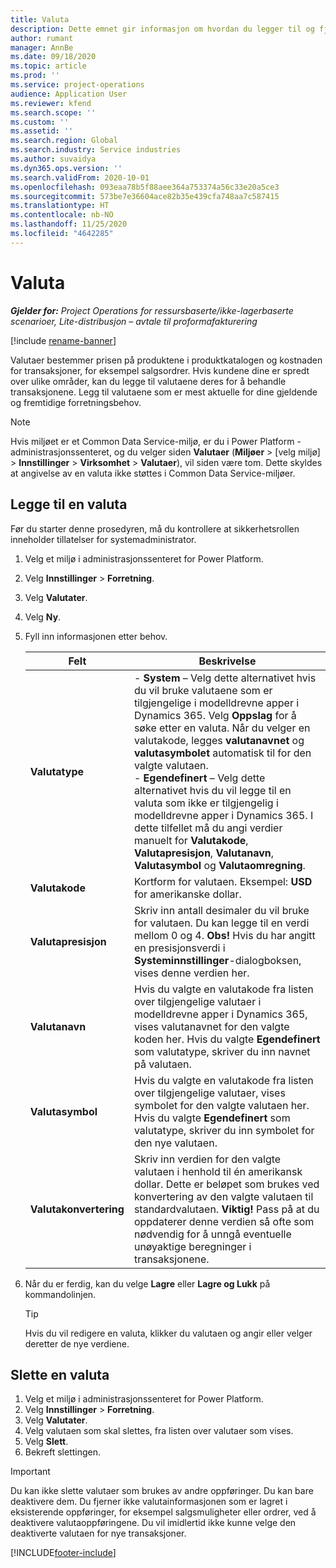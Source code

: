 ```yaml
---
title: Valuta
description: Dette emnet gir informasjon om hvordan du legger til og fjerner valutatyper i Project Operations.
author: rumant
manager: AnnBe
ms.date: 09/18/2020
ms.topic: article
ms.prod: ''
ms.service: project-operations
audience: Application User
ms.reviewer: kfend
ms.search.scope: ''
ms.custom: ''
ms.assetid: ''
ms.search.region: Global
ms.search.industry: Service industries
ms.author: suvaidya
ms.dyn365.ops.version: ''
ms.search.validFrom: 2020-10-01
ms.openlocfilehash: 093eaa78b5f88aee364a753374a56c33e20a5ce3
ms.sourcegitcommit: 573be7e36604ace82b35e439cfa748aa7c587415
ms.translationtype: HT
ms.contentlocale: nb-NO
ms.lasthandoff: 11/25/2020
ms.locfileid: "4642285"
---
```

# <a name="currency"></a>Valuta

_**Gjelder for:** Project Operations for ressursbaserte/ikke-lagerbaserte scenarioer, Lite-distribusjon – avtale til proformafakturering_

[!include [rename-banner](~/includes/cc-data-platform-banner.md)]

Valutaer bestemmer prisen på produktene i produktkatalogen og kostnaden for transaksjoner, for eksempel salgsordrer. Hvis kundene dine er spredt over ulike områder, kan du legge til valutaene deres for å behandle transaksjonene. Legg til valutaene som er mest aktuelle for dine gjeldende og fremtidige forretningsbehov.  

> [!NOTE]
> Hvis miljøet er et Common Data Service-miljø, er du i Power Platform -administrasjonssenteret, og du velger siden **Valutaer** (**Miljøer** > [velg miljø] > **Innstillinger** > **Virksomhet** > **Valutaer**), vil siden være tom. Dette skyldes at angivelse av en valuta ikke støttes i Common Data Service-miljøer.

## <a name="add-a-currency"></a>Legge til en valuta  
Før du starter denne prosedyren, må du kontrollere at sikkerhetsrollen inneholder tillatelser for systemadministrator. 

1. Velg et miljø i administrasjonssenteret for Power Platform. 
2. Velg **Innstillinger** > **Forretning**.
3. Velg **Valutater**.  
4. Velg **Ny**.  
5. Fyll inn informasjonen etter behov.  


   |          Felt          |                                                                                                                                                                                                                                                                                                                                                                            Beskrivelse                                                                                                                                                                                                                                                                                                                                                                            |
   |-------------------------|-------------------------------------------------------------------------------------------------------------------------------------------------------------------------------------------------------------------------------------------------------------------------------------------------------------------------------------------------------------------------------------------------------------------------------------------------------------------------------------------------------------------------------------------------------------------------------------------------------------------------------------------------------------------------------------------------------------------------------------------------------------------|
   |    **Valutatype**    | - **System** – Velg dette alternativet hvis du vil bruke valutaene som er tilgjengelige i modelldrevne apper i Dynamics 365. Velg **Oppslag** for å søke etter en valuta. Når du velger en valutakode, legges **valutanavnet** og **valutasymbolet** automatisk til for den valgte valutaen.<br />- **Egendefinert** – Velg dette alternativet hvis du vil legge til en valuta som ikke er tilgjengelig i modelldrevne apper i Dynamics 365. I dette tilfellet må du angi verdier manuelt for **Valutakode**, **Valutapresisjon**, **Valutanavn**, **Valutasymbol** og **Valutaomregning**. |
   |    **Valutakode**    |                                                                                                                                                                                                                                                                                                                                            Kortform for valutaen. Eksempel: **USD** for amerikanske dollar.                                                                                                                                                                                                                                                                                                                                            |
   | **Valutapresisjon**  |                                                                                                                                                                                  Skriv inn antall desimaler du vil bruke for valutaen.  Du kan legge til en verdi mellom 0 og 4. **Obs!**  Hvis du har angitt en presisjonsverdi i **Systeminnstillinger**-dialogboksen, vises denne verdien her.                                                                                                                                                                                  |
   |    **Valutanavn**    |                                                                                                                                                                                                                                         Hvis du valgte en valutakode fra listen over tilgjengelige valutaer i modelldrevne apper i Dynamics 365, vises valutanavnet for den valgte koden her. Hvis du valgte **Egendefinert** som valutatype, skriver du inn navnet på valutaen.                                                                                                                                                                                                                                          |
   |   **Valutasymbol**   |                                                                                                                                                                                                                                                                      Hvis du valgte en valutakode fra listen over tilgjengelige valutaer, vises symbolet for den valgte valutaen her. Hvis du valgte **Egendefinert** som valutatype, skriver du inn symbolet for den nye valutaen.                                                                                                                                                                                                                                                                       |
   | **Valutakonvertering** |                                                                                                                                                                                                                                     Skriv inn verdien for den valgte valutaen i henhold til én amerikansk dollar. Dette er beløpet som brukes ved konvertering av den valgte valutaen til standardvalutaen. **Viktig!**  Pass på at du oppdaterer denne verdien så ofte som nødvendig for å unngå eventuelle unøyaktige beregninger i transaksjonene.                                                                                                                                                                                                                                      |


6. Når du er ferdig, kan du velge **Lagre** eller **Lagre og Lukk** på kommandolinjen.  

   > [!TIP]
   >  Hvis du vil redigere en valuta, klikker du valutaen og angir eller velger deretter de nye verdiene.  

## <a name="delete-a-currency"></a>Slette en valuta  

1. Velg et miljø i administrasjonssenteret for Power Platform. 
2. Velg **Innstillinger** > **Forretning**.
3. Velg **Valutater**.  
4. Velg valutaen som skal slettes, fra listen over valutaer som vises.  
5. Velg **Slett**.  
6. Bekreft slettingen.  

> [!IMPORTANT]
>  Du kan ikke slette valutaer som brukes av andre oppføringer. Du kan bare deaktivere dem. Du fjerner ikke valutainformasjonen som er lagret i eksisterende oppføringer, for eksempel salgsmuligheter eller ordrer, ved å deaktivere valutaoppføringene. Du vil imidlertid ikke kunne velge den deaktiverte valutaen for nye transaksjoner.  


[!INCLUDE[footer-include](../includes/footer-banner.md)]